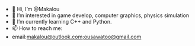 - 👋 Hi, I’m @Makalou
- 👀 I’m interested in game develop, computer graphics, physics simulation
- 🌱 I’m currently learning C++ and Python.
- 📫 How to reach me: 
-   email:makalou@outlook.com;ousawatoo@gmail.com

<!---
Makalou/Makalou is a ✨ special ✨ repository because its `README.md` (this file) appears on your GitHub profile.
You can click the Preview link to take a look at your changes.
--->
